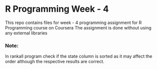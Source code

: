 # R Programming Week - 4 
This repo contains files for week - 4 programming assignment for R Programming course on Coursera
The assignment is done without using any external libraries

### Note: 
In rankall program check if the state column is sorted as it may affect the order although the respective results are correct.
